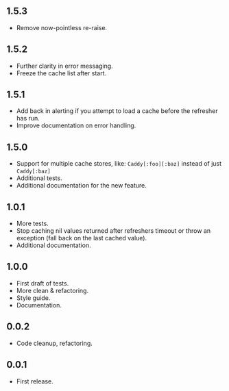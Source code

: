 ## 1.5.3

- Remove now-pointless re-raise.

## 1.5.2

- Further clarity in error messaging.
- Freeze the cache list after start.

## 1.5.1

- Add back in alerting if you attempt to load a cache before the refresher has run.
- Improve documentation on error handling.

## 1.5.0

- Support for multiple cache stores, like: `Caddy[:foo][:baz]` instead of just `Caddy[:baz]`
- Additional tests.
- Additional documentation for the new feature.

## 1.0.1

- More tests.
- Stop caching nil values returned after refreshers timeout or throw an exception (fall back on the last cached value).
- Additional documentation.

## 1.0.0

- First draft of tests.
- More clean & refactoring.
- Style guide.
- Documentation.

## 0.0.2

- Code cleanup, refactoring.

## 0.0.1

- First release.
